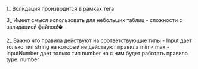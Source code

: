 1_ Волидация производится в рамках тега <Form>

3_ Имеет смысл использовать для небольших таблиц 
    - сложности с валидацией файлов!⛔

2_ Важно что правила действуют на соответствующие типы 
    - Input дает только тип string на который не действуют правила min и max
    - InputNumber дает только тип number на с ним будет работать правило type: number
